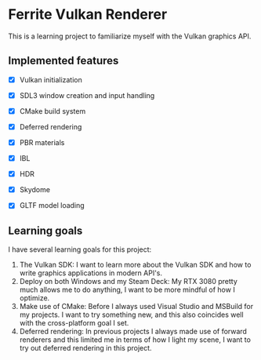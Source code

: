# Ferrite Vulkan Renderer
This is a learning project to familiarize myself with the Vulkan graphics API. 

## Implemented features
- [x] Vulkan initialization
- [x] SDL3 window creation and input handling
- [x] CMake build system
- [x] Deferred rendering
- [x] PBR materials
- [x] IBL
- [x] HDR
- [x] Skydome
- [x] GLTF model loading


## Learning goals 
I have several learning goals for this project:
1. The Vulkan SDK: I want to learn more about the Vulkan SDK and how to write graphics applications in modern API's.
2. Deploy on both Windows and my Steam Deck: My RTX 3080 pretty much allows me to do anything, I want to be more mindful of how I optimize.
3. Make use of CMake: Before I always used Visual Studio and MSBuild for my projects. I want to try something new, and this also coincides well with the cross-platform goal I set.
4. Deferred rendering: In previous projects I always made use of forward renderers and this limited me in terms of how I light my scene, I want to try out deferred rendering in this project.
